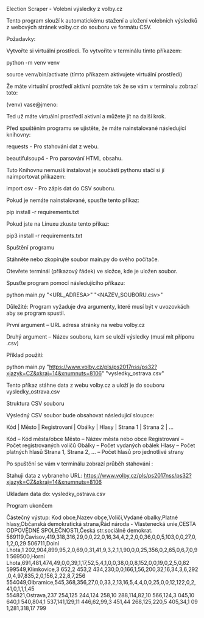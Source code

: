 Election Scraper - Volební výsledky z volby.cz

Tento program slouží k automatickému stažení a uložení volebních výsledků z webových stránek volby.cz do souboru ve formátu CSV.

Požadavky:

Vytvořte si virtuální prostředí. To vytvoříte v terminálu tímto příkazem:

python -m venv venv

source venv/bin/activate (tímto příkazem aktivujete virtuální prostředí)

Že máte virtuální prostředí aktivní poznáte tak že se vám v terminalu zobrazí toto:

(venv) vase@jmeno: 

Ted už máte virtuální prostředí aktivní a můžete jít na další krok.

Před spuštěním programu se ujistěte, že máte nainstalované následující knihovny:

requests - Pro stahování dat z webu.

beautifulsoup4 - Pro parsování HTML obsahu.

Tuto Knihovnu nemusíš instalovat je součástí pythonu stačí si jí naimportovat příkazem:

import csv - Pro zápis dat do CSV souboru.

Pokud je nemáte nainstalované, spusťte tento příkaz:

pip install -r requirements.txt

Pokud jste na Linuxu zkuste tento příkaz:

pip3 install -r requirements.txt

Spuštění programu

Stáhněte nebo zkopírujte soubor main.py do svého počítače.

Otevřete terminál (příkazový řádek) ve složce, kde je uložen soubor.

Spusťte program pomocí následujícího příkazu:

python main.py "<URL_ADRESA>" "<NAZEV_SOUBORU.csv>"

Důležité: Program vyžaduje dva argumenty, které musí být v uvozovkách aby se program spustil.

První argument – URL adresa stránky na webu volby.cz

Druhý argument – Název souboru, kam se uloží výsledky (musí mít příponu .csv)

Příklad použití:

python main.py "https://www.volby.cz/pls/ps2017nss/ps32?xjazyk=CZ&xkraj=14&xnumnuts=8106" "vysledky_ostrava.csv"

Tento příkaz stáhne data z webu volby.cz a uloží je do souboru vysledky_ostrava.csv

Struktura CSV souboru

Výsledný CSV soubor bude obsahovat následující sloupce:

Kód | Město | Registrovaní | Obálky | Hlasy | Strana 1 | Strana 2 | ...

Kód – Kód města/obce
Město – Název města nebo obce
Registrovaní – Počet registrovaných voličů
Obálky – Počet vydaných obálek
Hlasy – Počet platných hlasů
Strana 1, Strana 2, ... – Počet hlasů pro jednotlivé strany

Po spuštění se vám v terminálu zobrazí průběh stahování :

Stahuji data z vybraneho URL: https://www.volby.cz/pls/ps2017nss/ps32?xjazyk=CZ&xkraj=14&xnumnuts=8106

Ukladam data do: vysledky_ostrava.csv

Program ukončem

Částečný výstup:
Kod obce,Nazev obce,Voliči,Vydané obalky,Platné hlasy,Občanská demokratická strana,Řád národa - Vlastenecká unie,CESTA ODPOVĚDNÉ SPOLEČNOSTI,Česká str.sociálně demokrat.
569119,Čavisov,419,318,316,29,0,0,22,0,16,34,4,2,2,0,0,36,0,0,5,103,0,0,27,0,1,2,0,29
506711,Dolní Lhota,1 202,904,899,95,2,0,69,0,31,41,9,3,2,1,1,90,0,0,25,356,0,2,65,0,6,7,0,91
569500,Horní Lhota,691,481,474,49,0,0,39,1,17,52,5,4,1,0,0,38,0,0,8,152,0,0,19,0,2,5,0,82
599549,Klimkovice,3 652,2 453,2 434,230,0,0,166,1,56,200,32,16,34,3,6,292,0,4,97,835,2,0,156,2,22,8,7,256
554049,Olbramice,545,368,356,27,0,0,33,2,13,16,5,4,4,0,0,25,0,0,12,122,0,2,41,0,1,1,1,45
554821,Ostrava,237 254,125 244,124 258,10 288,114,82,10 566,124,3 045,10 640,1 540,804,1 537,141,129,11 446,62,99,3 451,44 268,125,220,5 405,34,1 091,281,318,17 799



